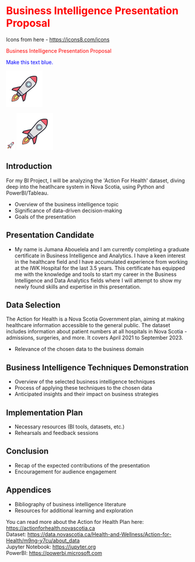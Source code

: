 # <font color="red">Business Intelligence Presentation Proposal</font>

Icons from here - https://icons8.com/icons

<font color="red">Business Intelligence Presentation Proposal</font>

<p style="color:blue">Make this text blue.</p>

![My Rocket](https://github.com/abjumana/AppliedDS/blob/main/icons/icons8-rocket-100.png)

<img src="https://github.com/abjumana/AppliedDS/blob/main/icons/icons8-rocket-100.png" alt="Sized Rocket" width="25px" height="25px">


<img src="https://github.com/abjumana/AppliedDS/blob/main/icons/icons8-rocket-100.png" alt="alt_text" width="desired_width" height="desired_height">


## Introduction
For my BI Project, I will be analyzing the 'Action For Health' dataset, diving deep into the heatlhcare system in Nova Scotia, using Python and PowerBI/Tableau.  
- Overview of the business intelligence topic
- Significance of data-driven decision-making
- Goals of the presentation

## Presentation Candidate
- My name is Jumana Abouelela and I am currently completing a graduate certificate in Business Intelligence and Analytics. I have a keen interest in the healthcare field and I have accumulated experience from working at the IWK Hospital for the last 3.5 years. This certificate has equipped me with the knowledge and tools to start my career in the Business Intelligence and Data Analytics fields where I will attempt to show my newly found skills and expertise in this presentation.  


## Data Selection
The Action for Health is a Nova Scotia Government plan, aiming at making healthcare information accessible to the general public. The dataset includes information about patient numbers at all hospitals in Nova Scotia - admissions, surgeries, and more. It covers April 2021 to September 2023.  

- Relevance of the chosen data to the business domain

## Business Intelligence Techniques Demonstration
- Overview of the selected business intelligence techniques
- Process of applying these techniques to the chosen data
- Anticipated insights and their impact on business strategies

## Implementation Plan
- Necessary resources (BI tools, datasets, etc.)
- Rehearsals and feedback sessions

## Conclusion
- Recap of the expected contributions of the presentation
- Encouragement for audience engagement

## Appendices
- Bibliography of business intelligence literature
- Resources for additional learning and exploration

You can read more about the Action for Health Plan here: https://actionforhealth.novascotia.ca  
Dataset: https://data.novascotia.ca/Health-and-Wellness/Action-for-Health/m9ng-y7cu/about_data  
Jupyter Notebook: https://jupyter.org  
PowerBI: https://powerbi.microsoft.com  
